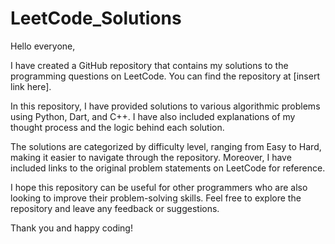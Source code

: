 # LeetCode_Solutions

Hello everyone,

I have created a GitHub repository that contains my solutions to the programming questions on LeetCode. You can find the repository at [insert link here].

In this repository, I have provided solutions to various algorithmic problems using Python, Dart, and C++. I have also included explanations of my thought process and the logic behind each solution.

The solutions are categorized by difficulty level, ranging from Easy to Hard, making it easier to navigate through the repository. Moreover, I have included links to the original problem statements on LeetCode for reference.

I hope this repository can be useful for other programmers who are also looking to improve their problem-solving skills. Feel free to explore the repository and leave any feedback or suggestions.

Thank you and happy coding!
